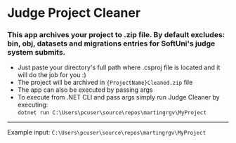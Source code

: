# Judge Project Cleaner
### This app archives your project to .zip file. By default excludes: bin, obj, datasets and migrations entries for SoftUni's judge system submits.
- Just paste your directory's full path where .csproj file is located and it will do the job for you :)
- The project will be archived in `{ProjectName}Cleaned.zip` file
- The app can also be executed by passing args
- To execute from .NET CLI and pass args simply run Judge Cleaner by executing: <br/> `dotnet run C:\Users\pcuser\source\repos\martingrgv\MyProject`
<hr/>
Example input: <code>C:\Users\pcuser\source\repos\martingrgv\MyProject
